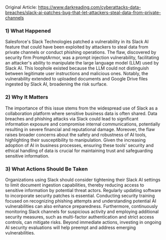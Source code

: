 Original Article: https://www.darkreading.com/cyberattacks-data-breaches/slack-ai-patches-bug-that-let-attackers-steal-data-from-private-channels

### 1) What Happened

Salesforce's Slack Technologies patched a vulnerability in its Slack AI feature that could have been exploited by attackers to steal data from private channels or conduct phishing operations. The flaw, discovered by security firm PromptArmor, was a prompt injection vulnerability, facilitating an attacker's ability to manipulate the large language model (LLM) used by Slack AI. This loophole existed because the LLM could not distinguish between legitimate user instructions and malicious ones. Notably, the vulnerability extended to uploaded documents and Google Drive files ingested by Slack AI, broadening the risk surface.

### 2) Why It Matters

The importance of this issue stems from the widespread use of Slack as a collaboration platform where sensitive business data is often shared. Data breaches and phishing attacks via Slack could lead to significant information exposure and compromise internal communications, potentially resulting in severe financial and reputational damage. Moreover, the flaw raises broader concerns about the safety and robustness of AI tools, highlighting their susceptibility to manipulation. Given the increasing adoption of AI in business processes, ensuring these tools' security and ethical handling of data is crucial for maintaining trust and safeguarding sensitive information.

### 3) What Actions Should Be Taken

Organizations using Slack should consider tightening their Slack AI settings to limit document ingestion capabilities, thereby reducing access to sensitive information by potential threat actors. Regularly updating software to incorporate security patches is essential. Conducting security training focused on recognizing phishing attempts and understanding potential AI vulnerabilities can also enhance preparedness. Furthermore, continuously monitoring Slack channels for suspicious activity and employing additional security measures, such as multi-factor authentication and strict access controls, can mitigate risks. Beyond immediate actions, investing in ongoing AI security evaluations will help preempt and address emerging vulnerabilities.